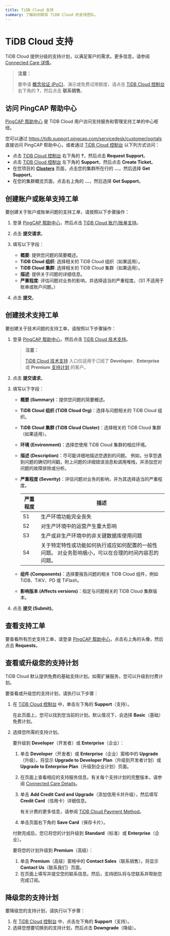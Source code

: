 ```yaml
---
title: TiDB Cloud 支持
summary: 了解如何联系 TiDB Cloud 的支持团队。
---
```


# TiDB Cloud 支持

TiDB Cloud 提供分级的支持计划，以满足客户的需求。更多信息，请参阅 [Connected Care 详情](/tidb-cloud/connected-care-detail.md)。

> **注意：**
>
> 要申请 [概念验证 (PoC)](/tidb-cloud/tidb-cloud-poc.md)、演示或免费试用额度，请点击 [TiDB Cloud 控制台](https://tidbcloud.com/) 右下角的 **?**，然后点击 **联系销售**。

## 访问 PingCAP 帮助中心

[PingCAP 帮助中心](https://tidb.support.pingcap.com/servicedesk/customer/portals) 是 TiDB Cloud 用户访问支持服务和管理支持工单的中心枢纽。

您可以通过 <https://tidb.support.pingcap.com/servicedesk/customer/portals> 直接访问 PingCAP 帮助中心，或者通过 [TiDB Cloud 控制台](https://tidbcloud.com/) 以下列方式访问：

- 点击 [TiDB Cloud 控制台](https://tidbcloud.com/) 右下角的 **?**，然后点击 **Request Support**。
- 点击 [TiDB Cloud 控制台](https://tidbcloud.com/) 左下角的 **Support**，然后点击 **Create Ticket**。
- 在您项目的 [**Clusters**](https://tidbcloud.com/project/clusters) 页面，点击您的集群所在行的 **...**，然后选择 **Get Support**。
- 在您的集群概览页面，点击右上角的 **...**，然后选择 **Get Support**。

## 创建账户或账单支持工单

要创建关于账户或账单问题的支持工单，请按照以下步骤操作：

1. 登录 [PingCAP 帮助中心](https://tidb.support.pingcap.com/servicedesk/customer/portals)，然后点击 [TiDB Cloud 账户/账单支持](https://tidb.support.pingcap.com/servicedesk/customer/portal/16)。
2. 点击 **提交请求**。
3. 填写以下字段：

    - **概要**: 提供您问题的简要概述。
    - **TiDB Cloud 组织**: 选择相关的 TiDB Cloud 组织（如果适用）。
    - **TiDB Cloud 集群**: 选择相关的 TiDB Cloud 集群（如果适用）。
    - **描述**: 提供关于问题的详细信息。
    - **严重程度**: 评估问题对业务的影响，并选择适当的严重程度。（S1 不适用于账单或账户问题。）

4. 点击 **提交**。

## 创建技术支持工单

要创建关于技术问题的支持工单，请按照以下步骤操作：

1. 登录 [PingCAP 帮助中心](https://tidb.support.pingcap.com/servicedesk/customer/portals)，然后点击 [TiDB Cloud 技术支持](https://tidb.support.pingcap.com/servicedesk/customer/portal/6)。

    > **注意：**
    >
    > [TiDB Cloud 技术支持](https://tidb.support.pingcap.com/servicedesk/customer/portal/6) 入口仅适用于订阅了 **Developer**、**Enterprise** 或 **Premium** [支持计划](/tidb-cloud/connected-care-detail.md) 的客户。

2. 点击 **提交请求**。

3. 填写以下字段：

    - **概要 (Summary)**：提供您问题的简要概述。
    - **TiDB Cloud 组织 (TiDB Cloud Org)**：选择与问题相关的 TiDB Cloud 组织。
    - **TiDB Cloud 集群 (TiDB Cloud Cluster)**：选择相关的 TiDB Cloud 集群（如果适用）。
    - **环境 (Environment)**：选择您使用 TiDB Cloud 集群的相应环境。
    - **描述 (Description)**：尽可能详细地描述您遇到的问题。 例如，分享您遇到问题的确切时间戳，附上问题的详细错误消息和调用堆栈，并添加您对问题的故障排除或分析。
    - **严重程度 (Severity)**：评估问题对业务的影响，并为其选择适当的严重程度。

        | 严重程度 | 描述 |
        | --- | --- |
        | S1 | 生产环境功能完全丧失 |
        | S2 | 对生产环境中的运营产生重大影响 |
        | S3 | 生产或非生产环境中的非关键数据库使用问题 |
        | S4 | 关于特定特性或功能如何执行或应如何配置的一般性问题。 对业务影响极小，可以在合理的时间内容忍的问题。 |

    - **组件 (Components)**：选择要报告问题的相关 TiDB Cloud 组件，例如 TiDB、TiKV、PD 或 TiFlash。
    - **影响版本 (Affects versions)**：指定与问题相关的 TiDB Cloud 集群版本。

4. 点击 **提交 (Submit)**。

## 查看支持工单

要查看所有历史支持工单，请登录 [PingCAP 帮助中心](https://tidb.support.pingcap.com/servicedesk/customer/portals)，点击右上角的头像，然后点击 **Requests**。

## 查看或升级您的支持计划

TiDB Cloud 默认提供免费的基础支持计划。如需扩展服务，您可以升级到付费计划。

要查看或升级您的支持计划，请执行以下步骤：

1. 在 [TiDB Cloud 控制台](https://tidbcloud.com/) 中，单击左下角的 **Support**（支持）。

    在此页面上，您可以找到您当前的计划。默认情况下，会选择 **Basic**（基础）免费计划。

2. 选择您所需的支持计划。

    <SimpleTab>
    <div label="升级到 Developer 或 Enterprise">

    要升级到 **Developer**（开发者）或 **Enterprise**（企业）：

    1. 单击 **Developer**（开发者）或 **Enterprise**（企业）窗格中的 **Upgrade**（升级）。将显示 **Upgrade to Developer Plan**（升级到开发者计划）或 **Upgrade to Enterprise Plan**（升级到企业计划）页面。
    2. 在页面上查看相应的支持服务信息。有关每个支持计划的完整版本，请参阅 [Connected Care Details](/tidb-cloud/connected-care-detail.md)。
    3. 单击 **Add Credit Card and Upgrade**（添加信用卡并升级），然后填写 **Credit Card**（信用卡）详细信息。

        有关计费的更多信息，请参阅 [TiDB Cloud Payment Method](/tidb-cloud/tidb-cloud-billing.md#payment-method)。

    4. 单击页面右下角的 **Save Card**（保存卡片）。

    付款完成后，您已将您的计划升级到 **Standard**（标准）或 **Enterprise**（企业）。

    </div>
    <div label="升级到 Premium">

    要将您的计划升级到 **Premium**（高级）：

    1. 单击 **Premium**（高级）窗格中的 **Contact Sales**（联系销售）。将显示 **Contact Us**（联系我们）页面。
    2. 在页面上填写并提交您的联系信息。然后，支持团队将与您联系并帮助您完成订阅。

    </div>
    </SimpleTab>

## 降级您的支持计划

要降级您的支持计划，请执行以下步骤：

1. 在 [TiDB Cloud 控制台](https://tidbcloud.com/) 中，点击左下角的 **Support**（支持）。
2. 选择您想要切换到的支持计划，然后点击 **Downgrade**（降级）。